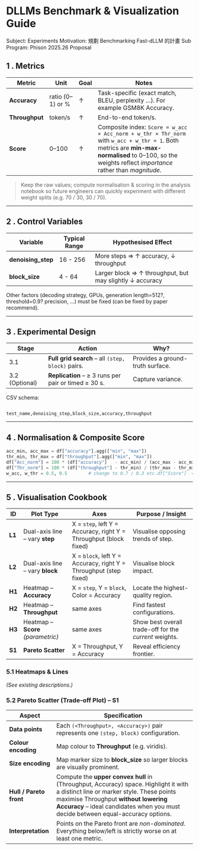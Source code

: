 # DLLMs Benchmark & Visualization Guide

Subject: Experiments
Motivation: 規劃 Benchmarking Fast-dLLM 的計畫
Sub Program: Phison 2025.26 Proposal

## 1 . Metrics

| Metric | Unit | Goal | Notes |
| --- | --- | --- | --- |
| **Accuracy** | ratio (0–1) or % | ↑ | Task-specific (exact match, BLEU, perplexity …). For example GSM8K Accuracy. |
| **Throughput** | token/s | ↑ | End-to-end token/s. |
| **Score** | 0–100 | ↑ | Composite index: `Score = w_acc × Acc_norm + w_thr × Thr_norm` with `w_acc + w_thr = 1`. Both metrics are **min-max-normalised** to 0–100, so the weights reflect *importance* rather than *magnitude*. |

> Keep the raw values; compute normalisation & scoring in the analysis notebook so future engineers can quickly experiment with different weight splits (e.g. 70 / 30, 30 / 70).
> 

---

## 2 . Control Variables

| Variable | Typical Range | Hypothesised Effect |
| --- | --- | --- |
| **denoising_step** | 16 - 256 | More steps ⇒ ↑ accuracy, ↓ throughput |
| **block_size** | 4 - 64 | Larger block ⇒ ↑ throughput, but may slightly ↓ accuracy |

Other factors (decoding strategy, GPUs, generation length=512?, threshold=0.9? precision, …) must be fixed (can be fixed by paper recommend).

---

## 3 . Experimental Design

| Stage | Action | Why? |
| --- | --- | --- |
| 3.1 | **Full grid search** – all `(step, block)` pairs. | Provides a ground-truth surface. |
| 3.2 (Optional) | **Replication** – ≥ 3 runs per pair or timed ≥ 30 s. | Capture variance. |

CSV schema:

```

test_name,denoising_step,block_size,accuracy,throughput
```

---

## 4 . Normalisation & Composite Score

```python
acc_min, acc_max = df["accuracy"].agg(["min", "max"])
thr_min, thr_max = df["throughput"].agg(["min", "max"])
df["Acc_norm"] = 100 * (df["accuracy"]   - acc_min) / (acc_max - acc_min)
df["Thr_norm"] = 100 * (df["throughput"] - thr_min) / (thr_max - thr_min)
w_acc, w_thr = 0.5, 0.5        # change to 0.7 / 0.3 etc.df["Score"]  = w_acc * df["Acc_norm"] + w_thr * df["Thr_norm"] or set a argument parser to change ratio manually
```

---

## 5 . Visualisation Cookbook

| ID | Plot Type | Axes | Purpose / Insight |
| --- | --- | --- | --- |
| **L1** | Dual-axis line – vary **step** | X = `step`, left Y = Accuracy, right Y = Throughput (block fixed) | Visualise opposing trends of step. |
| **L2** | Dual-axis line – vary **block** | X = `block`, left Y = Accuracy, right Y = Throughput (step fixed) | Visualise block impact. |
| **H1** | Heatmap – **Accuracy** | X = `step`, Y = `block`, Color = Accuracy | Locate the highest-quality region. |
| **H2** | Heatmap – **Throughput** | same axes | Find fastest configurations. |
| **H3** | Heatmap – **Score** *(parametric)* | same axes | Show best overall trade-off for the *current* weights. |
| **S1** | **Pareto Scatter** | X = Throughput, Y = Accuracy | Reveal efficiency frontier. |

### 5.1 Heatmaps & Lines

*(See existing descriptions.)*

### 5.2 Pareto Scatter (Trade-off Plot) – **S1**

| Aspect | Specification |
| --- | --- |
| **Data points** | Each `(<Throughput>, <Accuracy>)` pair represents one `(step, block)` configuration. |
| **Colour encoding** | Map colour to **Throughput** (e.g. viridis). |
| **Size encoding** | Map marker size to **block_size** so larger blocks are visually prominent. |
| **Hull / Pareto front** | Compute the **upper convex hull** in (Throughput, Accuracy) space. Highlight it with a distinct line or marker style. These points maximise Throughput **without lowering Accuracy** – ideal candidates when you must decide between equal-accuracy options. |
| **Interpretation** | Points on the Pareto front are *non-dominated*. Everything below/left is strictly worse on at least one metric. |